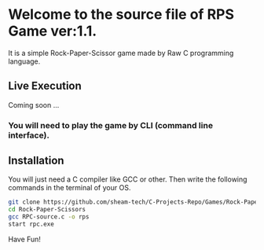 # Welcome to the source file of RPS Game ver:1.1.

It is a simple Rock-Paper-Scissor game made by Raw C programming language.

## Live Execution

Coming soon ...

### You will need to play the game by CLI (command line interface).
## Installation

You will just need a C compiler like GCC or other. Then write the following commands in the terminal of your OS.
```bash
git clone https://github.com/sheam-tech/C-Projects-Repo/Games/Rock-Paper-Scissor.git
cd Rock-Paper-Scissors
gcc RPC-source.c -o rps
start rpc.exe
```
Have Fun!

